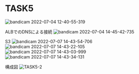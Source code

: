 # TASK5


![bandicam 2022-07-04 12-40-55-319](https://user-images.githubusercontent.com/105532255/177515816-7d70764d-fd89-4764-9d2a-3c894620791b.jpg)

ALBでのDNSによる接続
![bandicam 2022-07-04 14-45-42-735](https://user-images.githubusercontent.com/105532255/177515881-ef180d0d-d5d0-4493-be97-9322a265e53d.jpg)

S3
![bandicam 2022-07-07 14-43-54-706](https://user-images.githubusercontent.com/105532255/177700406-1c7df320-e31d-4953-93a4-723b2d727721.jpg)
![bandicam 2022-07-07 14-43-22-105](https://user-images.githubusercontent.com/105532255/177700415-93b2a849-e015-42f7-9570-7da0e01760a4.jpg)
![bandicam 2022-07-07 14-43-03-999](https://user-images.githubusercontent.com/105532255/177700424-0ac08450-f91b-4ff6-9a5a-47e09648c2c2.jpg)
![bandicam 2022-07-07 14-43-34-131](https://user-images.githubusercontent.com/105532255/177700434-494d46ed-d8e6-4df2-a371-5471480c1f96.jpg)


構成図
![TASK5-2](https://user-images.githubusercontent.com/105532255/177700509-f184f75a-78bd-4311-9c32-1322d58b185a.png)
